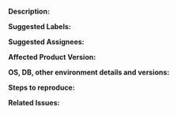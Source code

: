 **Description:**
<!-- Give a brief description of the issue or any logs -->

**Suggested Labels:**
<!-- Optional comma separated list of suggested labels. Non committers can’t assign labels to issues, so this will help issue creators who are not a committer to suggest possible labels-->

**Suggested Assignees:**
<!--Optional comma separated list of suggested team members who should attend the issue. Non committers can’t assign issues to assignees, so this will help issue creators who are not a committer to suggest possible assignees-->

**Affected Product Version:**

**OS, DB, other environment details and versions:**    

**Steps to reproduce:**


**Related Issues:**
<!-- Any related issues such as sub tasks, issues reported in other repositories (e.g component repositories), similar problems, etc. -->
